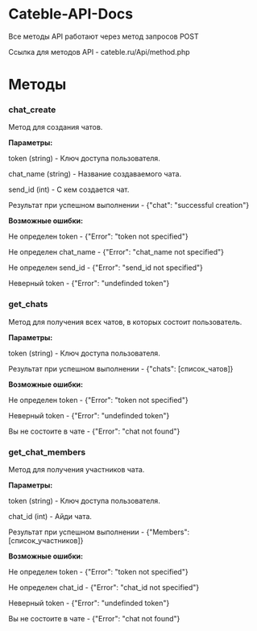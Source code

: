 # Cateble-API-Docs
Все методы API работают через метод запросов POST

Ссылка для методов API - cateble.ru/Api/method.php

# Методы

<h3>chat_create</h3>

Метод для создания чатов.

<b>Параметры:</b>

token (string) - Ключ доступа пользователя.

chat_name (string) - Название создаваемого чата.

send_id (int) - С кем создается чат.


Результат при успешном выполнении - {"chat": "successful creation"}


<b>Возможные ошибки:</b>


Не определен token - {"Error": "token not specified"}


Не определен chat_name - {"Error": "chat_name not specified"}


Не определен send_id - {"Error": "send_id not specified"}


Неверный token - {"Error": "undefinded token"}

<h3>get_chats</h3>

Метод для получения всех чатов, в которых состоит пользователь.

<b>Параметры:</b>

token (string) - Ключ доступа пользователя.

Результат при успешном выполнении - {"chats": [список_чатов]}

<b>Возможные ошибки:</b>

Не определен token - {"Error": "token not specified"}

Неверный token - {"Error": "undefinded token"}

Вы не состоите в чате - {"Error": "chat not found"}

<h3>get_chat_members</h3>

Метод для получения участников чата.

<b>Параметры:</b>

token (string) - Ключ доступа пользователя.

chat_id (int) - Айди чата.

Результат при успешном выполнении - {"Members": [список_участников]}

<b>Возможные ошибки:</b>

Не определен token - {"Error": "token not specified"}

Не определен chat_id - {"Error": "chat_id not specified"}

Неверный token - {"Error": "undefinded token"}

Вы не состоите в чате - {"Error": "chat not found"}
